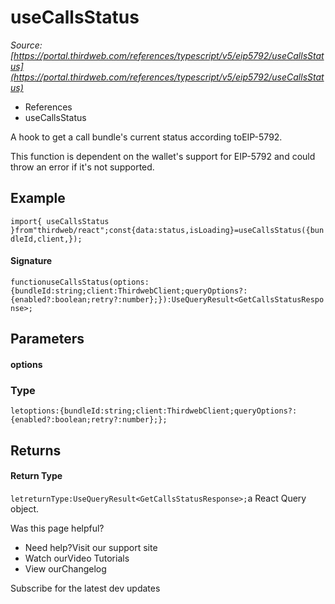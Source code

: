 # useCallsStatus

*Source: [https://portal.thirdweb.com/references/typescript/v5/eip5792/useCallsStatus](https://portal.thirdweb.com/references/typescript/v5/eip5792/useCallsStatus)*

* References
* useCallsStatus

A hook to get a call bundle's current status according toEIP-5792.

This function is dependent on the wallet's support for EIP-5792 and could throw an error if it's not supported.

## Example

`import{ useCallsStatus }from"thirdweb/react";const{data:status,isLoading}=useCallsStatus({bundleId,client,});`
#### Signature

`functionuseCallsStatus(options:{bundleId:string;client:ThirdwebClient;queryOptions?:{enabled?:boolean;retry?:number};}):UseQueryResult<GetCallsStatusResponse>;`
## Parameters

#### options

### Type

`letoptions:{bundleId:string;client:ThirdwebClient;queryOptions?:{enabled?:boolean;retry?:number};};`
## Returns

#### Return Type

`letreturnType:UseQueryResult<GetCallsStatusResponse>;`a React Query object.

Was this page helpful?

* Need help?Visit our support site
* Watch ourVideo Tutorials
* View ourChangelog

Subscribe for the latest dev updates

